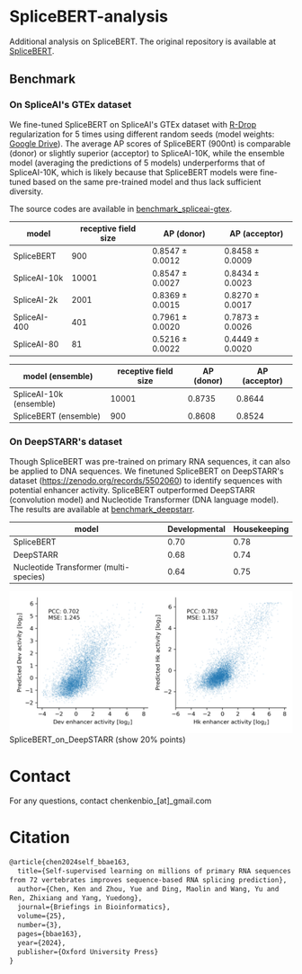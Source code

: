 # SpliceBERT-analysis
Additional analysis on SpliceBERT. 
The original repository is available at [SpliceBERT](https://github.com/biomed-AI/SpliceBERT).


## Benchmark

### On SpliceAI's GTEx dataset

We fine-tuned SpliceBERT on SpliceAI's GTEx dataset with [R-Drop](https://proceedings.neurips.cc/paper/2021/hash/5a66b9200f29ac3fa0ae244cc2a51b39-Abstract.html) regularization for 5 times using different random seeds (model weights: [Google Drive](https://drive.google.com/file/d/1sUrsKbe0HJfLmNxqcNkmZccy835V0UFP/view?usp=sharing)). 
The average AP scores of SpliceBERT (900nt) is comparable (donor) or slightly superior (acceptor) to SpliceAI-10K, 
while the ensemble model (averaging the predictions of 5 models) underperforms that of SpliceAI-10K, 
which is likely because that SpliceBERT models were fine-tuned based on the same pre-trained model and thus lack sufficient diversity.

The source codes are available in [benchmark_spliceai-gtex](./benchmark_spliceai-gtex).

| model | receptive field size | AP (donor) | AP (acceptor) |  
| --- | --- | --- | ---- |  
SpliceBERT  | 900  | 0.8547 $\pm$ 0.0012  | 0.8458 $\pm$ 0.0009 |  
SpliceAI-10k  | 10001  | 0.8547 $\pm$ 0.0027  | 0.8434 $\pm$ 0.0023 |  
SpliceAI-2k  | 2001 | 0.8369 $\pm$ 0.0015  | 0.8270 $\pm$ 0.0017 |  
SpliceAI-400  | 401 | 0.7961 $\pm$ 0.0020  | 0.7873 $\pm$ 0.0026 |  
SpliceAI-80  | 81 | 0.5216 $\pm$ 0.0022  | 0.4449 $\pm$ 0.0020 |  


| model (ensemble) | receptive field size | AP (donor) | AP (acceptor) |  
| --- | --- | --- | ---- |  
SpliceAI-10k (ensemble)  | 10001  | 0.8735  | 0.8644 |  
SpliceBERT (ensemble)  | 900  | 0.8608  | 0.8524 |  


### On DeepSTARR's dataset

Though SpliceBERT was pre-trained on primary RNA sequences, it can also be applied to DNA sequences.
We finetuned SpliceBERT on DeepSTARR's dataset (https://zenodo.org/records/5502060) to identify sequences with potential enhancer activity. 
SpliceBERT outperformed DeepSTARR (convolution model) and Nucleotide Transformer (DNA language model).
The results are available at [benchmark_deepstarr](./benchmark_deepstarr).

| model | Developmental | Housekeeping |
| --- | --- | --- |  
SpliceBERT  | 0.70 | 0.78 |  
DeepSTARR | 0.68 | 0.74 |  
Nucleotide Transformer (multi-species) | 0.64 | 0.75 |  

<img src="./benchmark_deepstarr/splicebert_on_deepstarr.png"> SpliceBERT_on_DeepSTARR (show 20% points) </img>



# Contact
For any questions, contact chenkenbio_[at]_gmail.com

# Citation

```TeX
@article{chen2024self_bbae163,
  title={Self-supervised learning on millions of primary RNA sequences from 72 vertebrates improves sequence-based RNA splicing prediction},
  author={Chen, Ken and Zhou, Yue and Ding, Maolin and Wang, Yu and Ren, Zhixiang and Yang, Yuedong},
  journal={Briefings in Bioinformatics},
  volume={25},
  number={3},
  pages={bbae163},
  year={2024},
  publisher={Oxford University Press}
}
```
